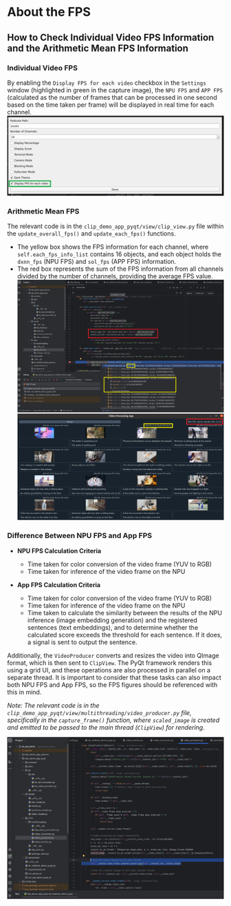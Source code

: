 
# About the FPS

## How to Check Individual Video FPS Information and the Arithmetic Mean FPS Information

### Individual Video FPS
By enabling the `Display FPS for each video` checkbox in the `Settings` window (highlighted in green in the capture image), the `NPU FPS` and `APP FPS` (calculated as the number of frames that can be processed in one second based on the time taken per frame) will be displayed in real time for each channel.
![](../img/6_capture_settings_window.png)


### Arithmetic Mean FPS
The relevant code is in the `clip_demo_app_pyqt/view/clip_view.py` file within the `update_overall_fps()` and `update_each_fps()` functions.

- The yellow box shows the FPS information for each channel, where `self.each_fps_info_list` contains 16 objects, and each object holds the `dxnn_fps` (NPU FPS) and `sol_fps` (APP FPS) information.
- The red box represents the sum of the FPS information from all channels divided by the number of channels, providing the average FPS value.
![](../img/5_fps_info_code.png)
![](../img/5_fps_info_app.png)


### Difference Between NPU FPS and App FPS

- **NPU FPS Calculation Criteria**
    - Time taken for color conversion of the video frame (YUV to RGB)
    - Time taken for inference of the video frame on the NPU

- **App FPS Calculation Criteria**
    - Time taken for color conversion of the video frame (YUV to RGB)
    - Time taken for inference of the video frame on the NPU
    - Time taken to calculate the similarity between the results of the NPU inference (image embedding generation) and the registered sentences (text embeddings), and to determine whether the calculated score exceeds the threshold for each sentence. If it does, a signal is sent to output the sentence.

Additionally, the `VideoProducer` converts and resizes the video into QImage format, which is then sent to `ClipView`. The PyQt framework renders this using a grid UI, and these operations are also processed in parallel on a separate thread. It is important to consider that these tasks can also impact both NPU FPS and App FPS, so the FPS figures should be referenced with this in mind.

*Note: The relevant code is in the `clip_demo_app_pyqt/view/multithreading/video_producer.py` file, specifically in the `capture_frame()` function, where `scaled_image` is created and emitted to be passed to the main thread (`ClipView`) for rendering.*

![](../img/5_video_rendering_note.png)
